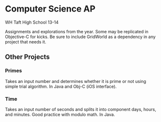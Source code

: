 Computer Science AP
==

WH Taft High School 13-14

Assignments and explorations from the year. Some may be replicated in Objective-C for kicks. Be sure to include GridWorld as a dependency in any project that needs it.

## Other Projects

### Primes

Takes an input number and determines whether it is prime or not using simple trial algorithm. In Java and Obj-C (iOS interface).

### Time

Takes an input number of seconds and splits it into component days, hours, and minutes. Good practice with modulo math. In Java. 
